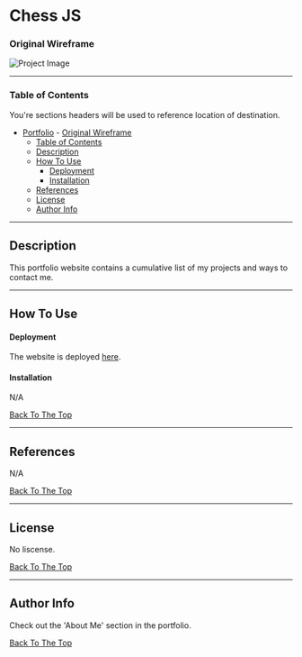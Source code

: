 # Chess JS


### Original Wireframe
![Project Image](./assets/img/Portfolio%20Orginal%20Wireframe.jpg)

---

### Table of Contents
You're sections headers will be used to reference location of destination.

- [Portfolio](#portfolio)
      - [Original Wireframe](#original-wireframe)
    - [Table of Contents](#table-of-contents)
  - [Description](#description)
  - [How To Use](#how-to-use)
      - [Deployment](#deployment)
      - [Installation](#installation)
  - [References](#references)
  - [License](#license)
  - [Author Info](#author-info)

---

## Description

This portfolio website contains a cumulative list of my projects and ways to contact me.

<!-- List of technologies to be added -->
<!-- #### Technologies

- Technology 1
- Technology 2

[Back To The Top](#Portfolio)

 -->
 
---

## How To Use

#### Deployment

The website is deployed [here](https://bizthehabesha.github.io/bisratgebrekidan-portfolio/).

#### Installation

N/A

[Back To The Top](#portfolio)

---

## References

N/A

[Back To The Top](#portfolio)

---

## License

No liscense.

[Back To The Top](#portfolio)

---

## Author Info

Check out the 'About Me' section in the portfolio.

[Back To The Top](#portfolio)